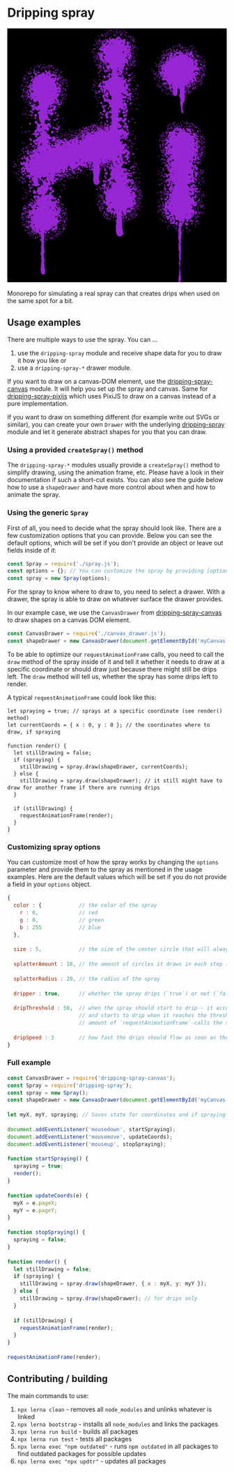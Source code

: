 # Dripping spray

![Example picture of the spray in action](./example.png)

Monorepo for simulating a real spray can that creates drips when used on the same spot for a bit.

## Usage examples

There are multiple ways to use the spray. You can ...

1.  use the `dripping-spray` module and receive shape data for you to draw it how you like or
2.  use a `dripping-spray-*` drawer module.

If you want to draw on a canvas-DOM element, use the [dripping-spray-canvas](./packages/dripping-spray-canvas) module.
It will help you set up the spray and canvas. Same for [dripping-spray-pixijs](./packages/dripping-spray-pixijs) which
uses PixiJS to draw on a canvas instead of a pure implementation.

If you want to draw on something different (for example write out SVGs or similar), you can create your own `Drawer`
with the underlying [dripping-spray](./packages/dripping-spray) module and let it generate abstract shapes for you that
you can draw.

### Using a provided `createSpray()` method

The `dripping-spray-*` modules usually provide a `createSpray()` method to simplify drawing, using the animation frame,
etc. Please have a look in their documentation if such a short-cut exists. You can also see the guide below how to use
a `shapeDrawer` and have more control about when and how to animate the spray.

### Using the generic `Spray`

First of all, you need to decide what the spray should look like. There are a few customization options that you can
provide. Below you can see the default options, which will be set if you don't provide an object or leave out fields
inside of it:

```javascript
const Spray = require('./spray.js');
const options = {}; // You can customize the spray by providing [options](#customizing-spray-options)
const spray = new Spray(options);
```

For the spray to know where to draw to, you need to select a drawer. With a drawer, the spray is able to draw on
whatever surface the drawer provides.

In our example case, we use the `CanvasDrawer` from [dripping-spray-canvas](./packages/dripping-spray-canvas) to draw
shapes on a canvas DOM element.

```javascript
const CanvasDrawer = require('./canvas_drawer.js');
const shapeDrawer = new CanvasDrawer(document.getElementById('myCanvas'));
```

To be able to optimize our `requestAnimationFrame` calls, you need to call the `draw` method of the spray inside of it
and tell it whether it needs to draw at a specific coordinate or should draw just because there might still be drips
left. The `draw` method will tell us, whether the spray has some drips left to render.

A typical `requestAnimationFrame` could look like this:

```
let spraying = true; // sprays at a specific coordinate (see render() method)
let currentCoords = { x : 0, y : 0 }; // the coordinates where to draw, if spraying

function render() {
  let stillDrawing = false;
  if (spraying) {
    stillDrawing = spray.draw(shapeDrawer, currentCoords);
  } else {
    stillDrawing = spray.draw(shapeDrawer); // it still might have to draw for another frame if there are running drips
  }

  if (stillDrawing) {
    requestAnimationFrame(render);
  }
}
```

### Customizing spray options

You can customize most of how the spray works by changing the `options` parameter and provide them to the spray as 
mentioned in the usage examples. Here are the default values which will be set if you do not provide a field in your
`options` object.

```javascript
{
  color : {            // the color of the spray
    r : 0,             // red
    g : 0,             // green
    b : 255            // blue
  },

  size : 5,            // the size of the center circle that will always be filled

  splatterAmount : 10, // the amount of circles it draws in each step (usually during `requestAnimationFrame`)

  splatterRadius : 20, // the radius of the spray

  dripper : true,      // whether the spray drips (`true`) or not (`false`)

  dripThreshold : 50,  // when the spray should start to drip - it accumulates the amount of spray inside of the size
                       // and starts to drip when it reaches the threshold. Think of `dripThreshould / size` is the
                       // amount of `requestAnimationFrame`-calls the spray would need to start dripping.

  dripSpeed : 3        // how fast the drips should flow as soon as they started
}
```

### Full example

```javascript
const CanvasDrawer = require('dripping-spray-canvas');
const Spray = require('dripping-spray');
const spray = new Spray();
const shapeDrawer = new CanvasDrawer(document.getElementById('myCanvas'));

let myX, myY, spraying; // Saves state for coordinates and if spraying

document.addEventListener('mousedown', startSpraying);
document.addEventListener('mousemove', updateCoords);
document.addEventListener('mouseup', stopSpraying);

function startSpraying() {
  spraying = true;
  render();
}

function updateCoords(e) {
  myX = e.pageX;
  myY = e.pageY;
}

function stopSpraying() {
  spraying = false;
}

function render() {
  let stillDrawing = false;
  if (spraying) {
    stillDrawing = spray.draw(shapeDrawer, { x : myX, y: myY });
  } else {
    stillDrawing = spray.draw(shapeDrawer); // for drips only
  }

  if (stillDrawing) {
    requestAnimationFrame(render);
  }
}

requestAnimationFrame(render);
```

## Contributing / building

The main commands to use:

1. `npx lerna clean` - removes all `node_modules` and unlinks whatever is linked
2. `npx lerna bootstrap` - installs all `node_modules` and links the packages
3. `npx lerna run build` - builds all packages
4. `npx lerna run test` - tests all packages
5. `npx lerna exec "npm outdated"` - runs `npm outdated` in all packages to find outdated packages for possible updates
6. `npx lerna exec "npx updtr"` - updates all packages
